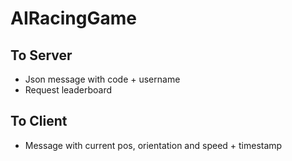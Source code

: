 # AIRacingGame


## To Server

 - Json message with code + username
 - Request leaderboard

## To Client 

 - Message with current pos, orientation and speed + timestamp


